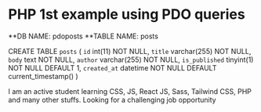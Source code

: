 # PHP 1st example using PDO queries

**DB NAME: pdoposts
**TABLE NAME: posts

CREATE TABLE `posts` (
  `id` int(11) NOT NULL,
  `title` varchar(255) NOT NULL,
  `body` text NOT NULL,
  `author` varchar(255) NOT NULL,
  `is_published` tinyint(1) NOT NULL DEFAULT 1,
  `created_at` datetime NOT NULL DEFAULT current_timestamp()
)

I am an active student learning CSS, JS, React JS, Sass, Tailwind CSS, PHP and many other stuffs. Looking for a challenging job opportunity
